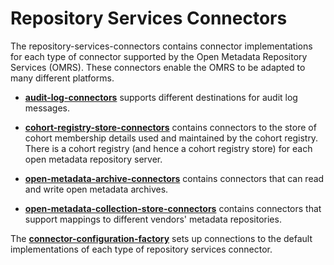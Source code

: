 <!-- SPDX-License-Identifier: Apache-2.0 -->
  
# Repository Services Connectors

The repository-services-connectors contains connector implementations for
each type of connector supported by the Open Metadata Repository Services (OMRS).
These connectors enable the OMRS to be adapted to many different platforms.

* **[audit-log-connectors](audit-log-connectors)** supports different destinations for 
audit log messages.

* **[cohort-registry-store-connectors](cohort-registry-store-connectors)** contains connectors to the store of
cohort membership details used and maintained by the cohort registry.
There is a cohort registry (and hence a cohort registry store)
for each open metadata repository server.

* **[open-metadata-archive-connectors](open-metadata-archive-connectors)** contains connectors that can
read and write open metadata archives.

* **[open-metadata-collection-store-connectors](open-metadata-collection-store-connectors)** contains connectors that
support mappings to different vendors' metadata repositories.

The **[connector-configuration-factory](../connector-configuration-factory)** sets
up connections to the default implementations
of each type of repository services connector.